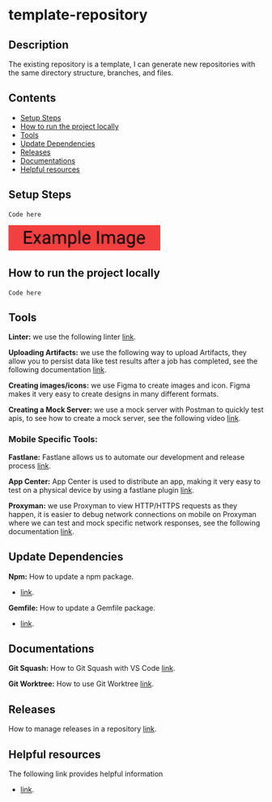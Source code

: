 # template-repository

## Description

The existing repository is a template, I can generate new repositories with the same directory structure, branches, and files.

## Contents

- [Setup Steps](#setup-steps)
- [How to run the project locally](#how-to-run-the-project-locally)
- [Tools](#tools)
- [Update Dependencies](#update-dependencies)
- [Releases](#releases)
- [Documentations](#documentations)
- [Helpful resources](#helpful-resources)

## Setup Steps

```
Code here
```

<p><img src="images/exampleImage.png" width="300"/></p>

## How to run the project locally

```
Code here
```

## Tools

**Linter:** we use the following linter [link](https://github.com/github/super-linter).

**Uploading Artifacts:**  we use the following way to upload Artifacts, they allow you to persist data like test results after a job has completed, see the following documentation [link](https://docs.github.com/en/actions/configuring-and-managing-workflows/persisting-workflow-data-using-artifacts).

**Creating images/icons:** we use Figma to create images and icon. Figma makes it very easy to create designs in many different formats.

**Creating a Mock Server:** we use a mock server with Postman to quickly test apis, to see how to create a mock server, see the following video [link](https://www.youtube.com/watch?v=rJY8uUH2TIk). 

### Mobile Specific Tools:
 
**Fastlane:** Fastlane allows us to automate our development and release process [link](https://docs.fastlane.tools/).

**App Center:** App Center is used to distribute an app, making it very easy to test on a physical device by using a fastlane plugin [link](https://github.com/microsoft/fastlane-plugin-appcenter).

**Proxyman:** we use Proxyman to view HTTP/HTTPS requests as they happen, it is easier to debug network connections on mobile on Proxyman where we can test and mock specific network responses, see the following documentation [link](https://docs.proxyman.io/debug-devices/ios-simulator). 

## Update Dependencies

**Npm:** How to update a npm package.
- [link](https://docs.npmjs.com/cli/update).

**Gemfile:** How to update a Gemfile package.
- [link](https://bundler.io/man/bundle-update.1.html#UPDATING-A-LIST-OF-GEMS).

## Documentations

**Git Squash:** How to Git Squash with VS Code [link](documentations/gitSquashDocument.md).

**Git Worktree:** How to use Git Worktree [link](documentations/gitWorktreeDocument.md).

## Releases

How to manage releases in a repository [link](https://help.github.com/en/github/administering-a-repository/managing-releases-in-a-repository). 

## Helpful resources

The following link provides helpful information
- [link](https://github.com/JPrendy/template-repository).
